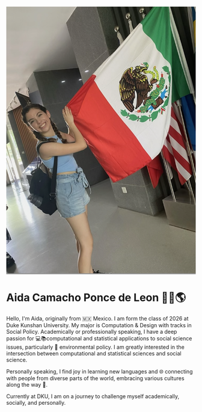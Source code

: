
![Alt Text](photo.png)

# Aida Camacho Ponce de Leon 👩‍💻🌎

Hello, I'm Aida, originally from 🇲🇽 Mexico. I am form the class of 2026 at Duke Kunshan University. My major is Computation & Design with tracks in Social Policy. Academically or professionally speaking, I have a deep passion for 💻📚computational and statistical applications to social science issues, particularly 🌱 environmental policy. I am greatly interested in the intersection between computational and statistical sciences and social science. 

Personally speaking, I find joy in learning new languages and 🌐 connecting with people from diverse parts of the world, embracing various cultures along the way 🌟.

Currently at DKU, I am on a journey to challenge myself academically, socially, and personally.

